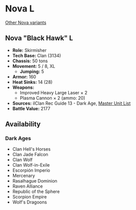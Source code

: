 # Nova L

[Other Nova variants](../nova.md)

## Nova "Black Hawk" L
- **Role:** Skirmisher
- **Tech Base:** Clan (3134)
- **Chassis:** 50 tons
- **Movement:** 5 / 8, XL
  - **Jumping:** 5
- **Armor:** 160
- **Heat Sinks:** 14 (28)
- **Weapons:**
  - Improved Heavy Large Laser × 2
  - Plasma Cannon × 2 (ammo: 20)
- **Sources:** ilClan Rec Guide 13 - Dark Age, [Master Unit List](http://masterunitlist.info/Unit/Details/8168/black-hawk-nova-l)
- **Battle Value:** 2177

## Availability

### Dark Ages
- Clan Hell's Horses
- Clan Jade Falcon
- Clan Wolf
- Clan Wolf-in-Exile
- Escorpión Imperio
- Mercenary
- Rasalhague Dominion
- Raven Alliance
- Republic of the Sphere
- Scorpion Empire
- Wolf's Dragoons

